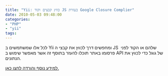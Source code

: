 ```yaml
---
title: "Yii: כווץ קבצים וקוד JS בעזרת Google Closure Complier"
date: 2010-05-03 09:48:00
categories: 
- "PHP"
- "yii"
tags: 
---
```


לכל אלו שמשתמשים ב Yii ומחפשים דרך לכווץ את קבצי ה JS  שלהם או הקוד לפני פרסומו באתר תוכלו להעזר בתוסף זה אשר מאפשר שימוש ב API של גוגל כדי לכווץ את הנתונים.

<!--more-->

<a href="http://www.yiiframework.com/extension/google-complier-extension/" target="_blank">למידע נוסף והורדה לחצו כאן.</a>

